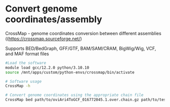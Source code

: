 # Convert genome coordinates/assembly 
CrossMap - genome coordinates conversion between different assemblies ((https://crossmap.sourceforge.net/)

Supports BED/BedGraph, GFF/GTF, BAM/SAM/CRAM, BigWig/Wig, VCF, and MAF format files

```bash
#Load the software
module load gcc/12.2.0 python/3.10.10
source /mnt/apps/custom/python-envs/crossmap/bin/activate

# Software usage
CrossMap -h

# Convert genome coordinates using the appropriate chain file
CrossMap bed path/to/oviAri4ToGCF_016772045.1.over.chain.gz path/to/test.bed
